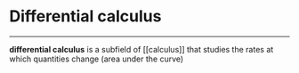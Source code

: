 # Differential calculus
---
**differential calculus** is a subfield of [[calculus]] that studies the rates at which quantities change (area under the curve)
